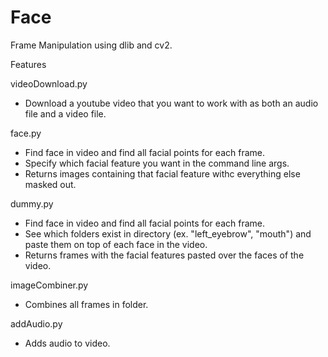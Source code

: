 # Face

Frame Manipulation using dlib and cv2.

Features

videoDownload.py
  - Download a youtube video that you want to work with as both an audio file and a video file.
  
face.py
  - Find face in video and find all facial points for each frame.
  - Specify which facial feature you want in the command line args.
  - Returns images containing that facial feature withc everything else masked out.
  
dummy.py
  - Find face in video and find all facial points for each frame.
  - See which folders exist in directory (ex. "left_eyebrow", "mouth") and paste them on top of each face in the video.
  - Returns frames with the facial features pasted over the faces of the video.
  
imageCombiner.py
  - Combines all frames in folder.
  
addAudio.py
  - Adds audio to video.
  
